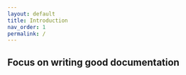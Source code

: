 ```yaml
---
layout: default
title: Introduction
nav_order: 1
permalink: /
---
```


## Focus on writing good documentation
